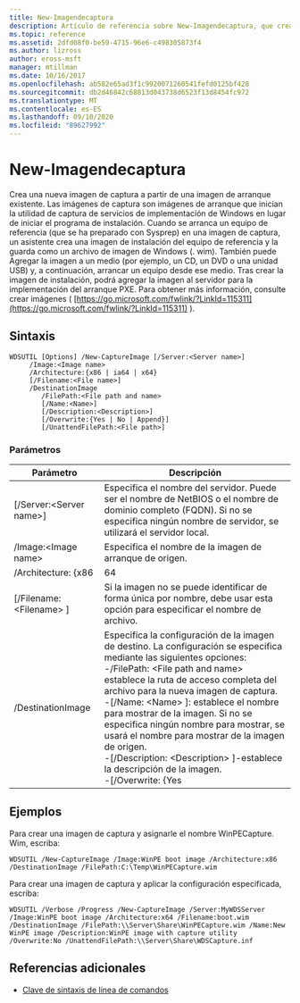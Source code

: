 ```yaml
---
title: New-Imagendecaptura
description: Artículo de referencia sobre New-Imagendecaptura, que crea una nueva imagen de captura a partir de una imagen de arranque existente.
ms.topic: reference
ms.assetid: 2dfd08f0-be59-4715-96e6-c498305873f4
ms.author: lizross
author: eross-msft
manager: mtillman
ms.date: 10/16/2017
ms.openlocfilehash: ab582e65ad3f1c9920071260541fefd0125bf428
ms.sourcegitcommit: db2d46842c68813d043738d6523f13d8454fc972
ms.translationtype: MT
ms.contentlocale: es-ES
ms.lasthandoff: 09/10/2020
ms.locfileid: "89627992"
---
```

# <a name="new-captureimage"></a>New-Imagendecaptura

Crea una nueva imagen de captura a partir de una imagen de arranque existente. Las imágenes de captura son imágenes de arranque que inician la utilidad de captura de servicios de implementación de Windows en lugar de iniciar el programa de instalación. Cuando se arranca un equipo de referencia (que se ha preparado con Sysprep) en una imagen de captura, un asistente crea una imagen de instalación del equipo de referencia y la guarda como un archivo de imagen de Windows (. wim). También puede Agregar la imagen a un medio (por ejemplo, un CD, un DVD o una unidad USB) y, a continuación, arrancar un equipo desde ese medio. Tras crear la imagen de instalación, podrá agregar la imagen al servidor para la implementación del arranque PXE. Para obtener más información, consulte crear imágenes ( [https://go.microsoft.com/fwlink/?LinkId=115311](https://go.microsoft.com/fwlink/?LinkId=115311) ).

## <a name="syntax"></a>Sintaxis

```
WDSUTIL [Options] /New-CaptureImage [/Server:<Server name>]
     /Image:<Image name>
     /Architecture:{x86 | ia64 | x64}
     [/Filename:<File name>]
     /DestinationImage
        /FilePath:<File path and name>
        [/Name:<Name>]
        [/Description:<Description>]
        [/Overwrite:{Yes | No | Append}]
        [/UnattendFilePath:<File path>]
```

### <a name="parameters"></a>Parámetros

|        Parámetro         |                                                                                                                                                                                                                         Descripción                                                                                                                                                                                                                          |
|--------------------------|--------------------------------------------------------------------------------------------------------------------------------------------------------------------------------------------------------------------------------------------------------------------------------------------------------------------------------------------------------------------------------------------------------------------------------------------------------------|
| [/Server:\<Server name>] |                                                                                                                                       Especifica el nombre del servidor. Puede ser el nombre de NetBIOS o el nombre de dominio completo (FQDN). Si no se especifica ningún nombre de servidor, se utilizará el servidor local.                                                                                                                                        |
|   /Image:\<Image name>   |                                                                                                                                                                                                         Especifica el nombre de la imagen de arranque de origen.                                                                                                                                                                                                         |
|   /Architecture: {x86    |                                                                                                                                                                                                                             64                                                                                                                                                                                                                             |
| [/Filename: \<Filename> ] |                                                                                                                                                                            Si la imagen no se puede identificar de forma única por nombre, debe usar esta opción para especificar el nombre de archivo.                                                                                                                                                                            |
|    /DestinationImage     | Especifica la configuración de la imagen de destino. La configuración se especifica mediante las siguientes opciones:</br>-/FilePath: \<File path and name> establece la ruta de acceso completa del archivo para la nueva imagen de captura.</br>-[/Name: \<Name> ]: establece el nombre para mostrar de la imagen. Si no se especifica ningún nombre para mostrar, se usará el nombre para mostrar de la imagen de origen.</br>-[/Description: \<Description> ]-establece la descripción de la imagen.</br>-[/Overwrite: {Yes |

## <a name="examples"></a>Ejemplos

Para crear una imagen de captura y asignarle el nombre WinPECapture. Wim, escriba:
```
WDSUTIL /New-CaptureImage /Image:WinPE boot image /Architecture:x86 /DestinationImage /FilePath:C:\Temp\WinPECapture.wim
```
Para crear una imagen de captura y aplicar la configuración especificada, escriba:
```
WDSUTIL /Verbose /Progress /New-CaptureImage /Server:MyWDSServer /Image:WinPE boot image /Architecture:x64 /Filename:boot.wim
/DestinationImage /FilePath:\\Server\Share\WinPECapture.wim /Name:New WinPE image /Description:WinPE image with capture utility /Overwrite:No /UnattendFilePath:\\Server\Share\WDSCapture.inf
```

## <a name="additional-references"></a>Referencias adicionales

- [Clave de sintaxis de línea de comandos](command-line-syntax-key.md)